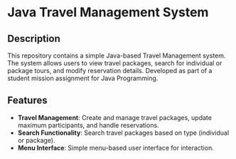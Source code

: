 # Java Travel Management System

## Description
This repository contains a simple Java-based Travel Management system. The system allows users to view travel packages, search for individual or package tours, and modify reservation details. Developed as part of a student mission assignment for Java Programming.

## Features
- **Travel Management**: Create and manage travel packages, update maximum participants, and handle reservations.
- **Search Functionality**: Search travel packages based on type (individual or package).
- **Menu Interface**: Simple menu-based user interface for interaction.
